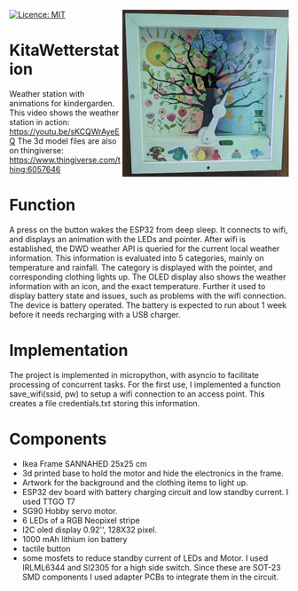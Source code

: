 [![Licence: MIT](https://img.shields.io/badge/license-MIT-blue)](https://github.com/MatthiasLienhard/KitaWetterstation/blob/master/LICENSE.txt)
<img align="right" src="KitaWeatherstation.png" width="300"  />

# KitaWetterstation
Weather station with animations for kindergarden.
This video shows the weather station in action: https://youtu.be/sKCQWrAyeEQ
The 3d model files are also on thingiverse: https://www.thingiverse.com/thing:6057646

# Function
A press on the button wakes the ESP32 from deep sleep. It connects to wifi, and displays an animation with the LEDs and pointer. After wifi is established, the DWD weather API is queried for the current local weather information. This information is evaluated into 5 categories, mainly on temperature and rainfall. The category is displayed with the pointer, and corresponding clothing lights up. The OLED display also shows the weather information with an icon, and the exact temperature. Further it used to display battery state and issues, such as problems with the wifi connection. 
The device is battery operated. The battery is expected to run about 1 week before it needs recharging with a USB charger. 

# Implementation
The project is implemented in micropython, with asyncio to facilitate processing of concurrent tasks. For the first use, I implemented a function save_wifi(ssid, pw) to setup a wifi connection to an access point. This creates a file credentials.txt storing this information. 

# Components
* Ikea Frame SANNAHED 25x25 cm
* 3d printed base to hold the motor and hide the electronics in the frame. 
* Artwork for the background and the clothing items to light up. 
* ESP32 dev board with battery charging circuit and low standby current. I used TTGO T7
* SG90 Hobby servo motor.
* 6 LEDs of a RGB Neopixel stripe 
* I2C oled display 0.92'', 128X32 pixel.
* 1000 mAh lithium ion battery 
* tactile button
* some mosfets to reduce standby current of LEDs and Motor. I used IRLML6344 and SI2305 for a high side switch. Since these are SOT-23 SMD components I used adapter PCBs to integrate them in the circuit. 